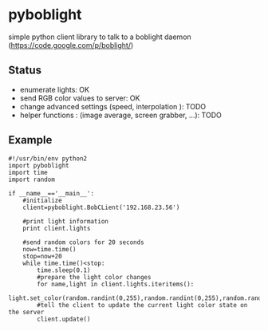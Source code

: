 pyboblight
==========

simple python client library to talk to a boblight daemon 
(https://code.google.com/p/boblight/)


Status
------

 * enumerate lights: OK
 * send RGB color values to server: OK 
 * change advanced settings (speed, interpolation ): TODO
 * helper functions : (image average, screen grabber, ...): TODO


Example
-------

    #!/usr/bin/env python2
    import pyboblight
    import time
    import random
    
    if __name__=='__main__':
        #initialize
        client=pyboblight.BobCLient('192.168.23.56')
        
        #print light information
        print client.lights
        
        #send random colors for 20 seconds
        now=time.time()
        stop=now+20
        while time.time()<stop:
            time.sleep(0.1)
            #prepare the light color changes
            for name,light in client.lights.iteritems():
                light.set_color(random.randint(0,255),random.randint(0,255),random.randint(0,255))
            #tell the client to update the current light color state on the server
            client.update()